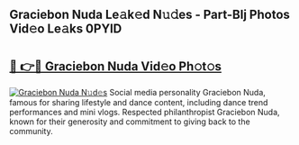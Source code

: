 ## Graciebon Nuda Le𝚊k𝚎d N𝚞𝚍es - Part-Blj Photos Vid𝚎o Le𝚊ks 0PYlD

# <h2><a href="http://fbb8c8t.evod.top/?m=Graciebon+Nuda">🔗 👉🔴 Graciebon Nuda Vid𝚎o Ph𝚘t𝚘s</a></h2>

[![Graciebon Nuda N𝚞d𝚎s](https://i.imgur.com/8V9OHl7.gif)](http://fbb8c8t.evod.top/?m=Graciebon+Nuda)
Social media personality Graciebon Nuda, famous for sharing lifestyle and dance content, including dance trend performances and mini vlogs. Respected philanthropist Graciebon Nuda, known for their generosity and commitment to giving back to the community. 
